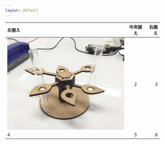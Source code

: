 ```yaml
---
layout: default
---
```




| 左揃え | 中央揃え | 右揃え |
|:---|:---:|---:|
|<img src="image/test_tube_stand.JPG" width="500px">|2 |3 |
|4 |5 |6 |
